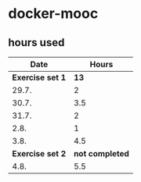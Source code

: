 # docker-mooc

## hours used
|Date| Hours|
|---|---|
|**Exercise set 1**|**13**|
|29.7.|2|
|30.7.|3.5|
|31.7.|2|
|2.8.|1|
|3.8.|4.5|
|**Exercise set 2**|**not completed**|
|4.8.|5.5|
